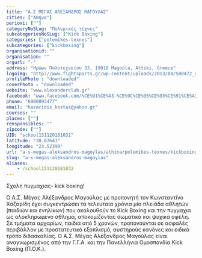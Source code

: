 ```yaml
---
title: "Α.Σ ΜΕΓΑΣ ΑΛΕΞΑΝΔΡΟΣ ΜΑΓΟΥΛΑΣ"
cities: ["Αθήνα"]
perioxi: [""]
categoryNoSLug: "Πολεμικές τέχνες"
subcategoriesNoSLug: ["Kick Boxing"]
categories: ["polemikes-texnes"]
subcategories: ["kickboxing"]
organisationid: ""
organisation: ""
orgurl: "-"
address: "Ηρώων Πολυτεχνείου 33, 19018 Magoúla, Attiki, Greece"
logoimg: "http://www.fightsports.gr/wp-content/uploads/2013/04/580472_482153458497082_2042943741_n.jpg"
profilePhoto : "downloaded"
coverPhoto : "downloaded"
website: "www.alexanderclub.gr"
facebook: "www.facebook.com/%CE%91%CE%A3-%CE%9C%CE%95%CE%93%CE%91%CE%A3-%CE%91%CE%9B%CE%95%CE%9E%CE%91%CE%9D%CE%94%CE%A1%CE%9F%CE%A3-%CE%9C%CE%91%CE%93%CE%9F%CE%A5%CE%9B%CE%91%CE%A3/199942133384884"
phone: "6980895477"
email: "hazaridis_kostas@yahoo.gr"
courses: ""
places: [""]
rensponsibles: ""
zipcode: [""]
UID: "school151120181032"
latitude: "38.07643"
longitude: "23.52399"
url: "a-s-megas-aleksandros-magoylas/athina/polemikes-texnes/kickboxing"
slug: "a-s-megas-aleksandros-magoylas"
aliases:
    - /school151120181032
---
```



Σχολη πυγμαχιας- kick boxing!

Ο Α.Σ. Μέγας Αλέξανδρος Μαγούλας με προπονητή τον Κωνσταντίνο Χαζαρίδη έχει συγκεντρώσει τα τελευταία χρόνια μία πλειάδα αθλητών (παιδιών και ενηλίκων) που ακολουθούν το Kick Boxing και την πυγμαχια ως ολοκληρωμένο άθλημα, αποκομίζοντας σωματικά και ψυχικά οφέλη. Σε τμήματα αρχαρίων, παιδιά από 5 χρονών, προπονούνται σε ασφαλές περιβάλλον με προστατευτικό εξοπλισμό, αυστηρούς κανόνες και ειδικό τρόπο διδασκαλίας. Ο Α.Σ. Μέγας Αλέξανδρος Μαγούλας είναι αναγνωρισμένος από την Γ.Γ.Α. και την Πανελλήνια Ομοσπονδία Kick Boxing (Π.Ο.Κ.).